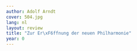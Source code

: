```yaml
---
author: Adolf Arndt
cover: 504.jpg
lang: nl
layout: review
title: "Zur Er\xF6ffnung der neuen Philharmonie"
year: 0
---
```

